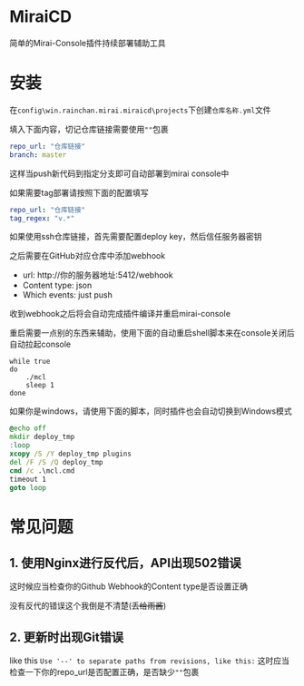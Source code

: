 # MiraiCD

简单的Mirai-Console插件持续部署辅助工具

# 安装

在`config\win.rainchan.mirai.miraicd\projects`下创建`仓库名称.yml`文件

填入下面内容，切记仓库链接需要使用`""`包裹

```yml
repo_url: "仓库链接"
branch: master
```
这样当push新代码到指定分支即可自动部署到mirai console中

如果需要tag部署请按照下面的配置填写
```yml
repo_url: "仓库链接"
tag_regex: "v.*"
```

如果使用ssh仓库链接，首先需要配置deploy key，然后信任服务器密钥

之后需要在GitHub对应仓库中添加webhook
* url: http://你的服务器地址:5412/webhook
* Content type: json
* Which events: just push

收到webhook之后将会自动完成插件编译并重启mirai-console

重启需要一点别的东西来辅助，使用下面的自动重启shell脚本来在console关闭后自动拉起console

```shell
while true 
do
    ./mcl
    sleep 1 
done
```

如果你是windows，请使用下面的脚本，同时插件也会自动切换到Windows模式

```bat
@echo off
mkdir deploy_tmp
:loop
xcopy /S /Y deploy_tmp plugins
del /F /S /Q deploy_tmp
cmd /c .\mcl.cmd
timeout 1
goto loop
```

# 常见问题
## 1. 使用Nginx进行反代后，API出现502错误
这时候应当检查你的Github Webhook的Content type是否设置正确

没有反代的错误这个我倒是不清楚(~~丢给雨酱~~)

## 2. 更新时出现Git错误
like this ```Use '--' to separate paths from revisions, like this:```
这时应当检查一下你的repo_url是否配置正确，是否缺少`""`包裹